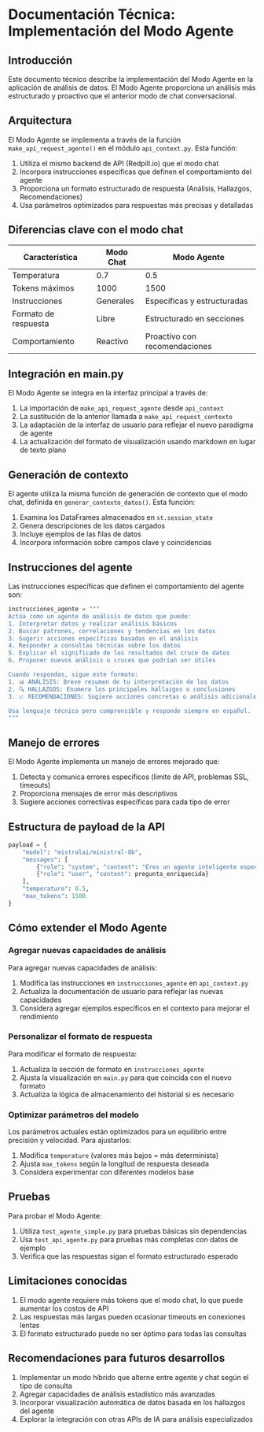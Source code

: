# Documentación Técnica: Implementación del Modo Agente

## Introducción

Este documento técnico describe la implementación del Modo Agente en la aplicación de análisis de datos. El Modo Agente proporciona un análisis más estructurado y proactivo que el anterior modo de chat conversacional.

## Arquitectura

El Modo Agente se implementa a través de la función `make_api_request_agente()` en el módulo `api_context.py`. Esta función:

1. Utiliza el mismo backend de API (Redpill.io) que el modo chat
2. Incorpora instrucciones específicas que definen el comportamiento del agente
3. Proporciona un formato estructurado de respuesta (Análisis, Hallazgos, Recomendaciones)
4. Usa parámetros optimizados para respuestas más precisas y detalladas

## Diferencias clave con el modo chat

| Característica | Modo Chat | Modo Agente |
|----------------|-----------|-------------|
| Temperatura | 0.7 | 0.5 |
| Tokens máximos | 1000 | 1500 |
| Instrucciones | Generales | Específicas y estructuradas |
| Formato de respuesta | Libre | Estructurado en secciones |
| Comportamiento | Reactivo | Proactivo con recomendaciones |

## Integración en main.py

El Modo Agente se integra en la interfaz principal a través de:

1. La importación de `make_api_request_agente` desde `api_context`
2. La sustitución de la anterior llamada a `make_api_request_contexto` 
3. La adaptación de la interfaz de usuario para reflejar el nuevo paradigma de agente
4. La actualización del formato de visualización usando markdown en lugar de texto plano

## Generación de contexto

El agente utiliza la misma función de generación de contexto que el modo chat, definida en `generar_contexto_datos()`. Esta función:

1. Examina los DataFrames almacenados en `st.session_state`
2. Genera descripciones de los datos cargados
3. Incluye ejemplos de las filas de datos
4. Incorpora información sobre campos clave y coincidencias

## Instrucciones del agente

Las instrucciones específicas que definen el comportamiento del agente son:

```python
instrucciones_agente = """
Actúa como un agente de análisis de datos que puede:
1. Interpretar datos y realizar análisis básicos
2. Buscar patrones, correlaciones y tendencias en los datos
3. Sugerir acciones específicas basadas en el análisis
4. Responder a consultas técnicas sobre los datos
5. Explicar el significado de los resultados del cruce de datos
6. Proponer nuevos análisis o cruces que podrían ser útiles

Cuando respondas, sigue este formato:
1. 📊 ANÁLISIS: Breve resumen de tu interpretación de los datos
2. 🔍 HALLAZGOS: Enumera los principales hallazgos o conclusiones
3. 📈 RECOMENDACIONES: Sugiere acciones concretas o análisis adicionales

Usa lenguaje técnico pero comprensible y responde siempre en español.
"""
```

## Manejo de errores

El Modo Agente implementa un manejo de errores mejorado que:

1. Detecta y comunica errores específicos (límite de API, problemas SSL, timeouts)
2. Proporciona mensajes de error más descriptivos
3. Sugiere acciones correctivas específicas para cada tipo de error

## Estructura de payload de la API

```python
payload = {
    "model": "mistralai/ministral-8b",
    "messages": [
        {"role": "system", "content": "Eres un agente inteligente especializado en análisis de datos..."},
        {"role": "user", "content": pregunta_enriquecida}
    ],
    "temperature": 0.5,
    "max_tokens": 1500
}
```

## Cómo extender el Modo Agente

### Agregar nuevas capacidades de análisis

Para agregar nuevas capacidades de análisis:

1. Modifica las instrucciones en `instrucciones_agente` en `api_context.py`
2. Actualiza la documentación de usuario para reflejar las nuevas capacidades
3. Considera agregar ejemplos específicos en el contexto para mejorar el rendimiento

### Personalizar el formato de respuesta

Para modificar el formato de respuesta:

1. Actualiza la sección de formato en `instrucciones_agente`
2. Ajusta la visualización en `main.py` para que coincida con el nuevo formato
3. Actualiza la lógica de almacenamiento del historial si es necesario

### Optimizar parámetros del modelo

Los parámetros actuales están optimizados para un equilibrio entre precisión y velocidad. Para ajustarlos:

1. Modifica `temperature` (valores más bajos = más determinista)
2. Ajusta `max_tokens` según la longitud de respuesta deseada
3. Considera experimentar con diferentes modelos base

## Pruebas

Para probar el Modo Agente:

1. Utiliza `test_agente_simple.py` para pruebas básicas sin dependencias
2. Usa `test_api_agente.py` para pruebas más completas con datos de ejemplo
3. Verifica que las respuestas sigan el formato estructurado esperado

## Limitaciones conocidas

1. El modo agente requiere más tokens que el modo chat, lo que puede aumentar los costos de API
2. Las respuestas más largas pueden ocasionar timeouts en conexiones lentas
3. El formato estructurado puede no ser óptimo para todas las consultas

## Recomendaciones para futuros desarrollos

1. Implementar un modo híbrido que alterne entre agente y chat según el tipo de consulta
2. Agregar capacidades de análisis estadístico más avanzadas
3. Incorporar visualización automática de datos basada en los hallazgos del agente
4. Explorar la integración con otras APIs de IA para análisis especializados
